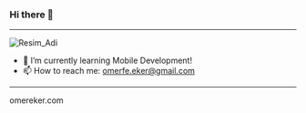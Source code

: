 ### Hi there 👋
----------------------------------------------------
![Resim_Adi](https://c.tenor.com/optjIPy99DkAAAAM/nba-sup.gif)

- 🌱 I’m currently learning Mobile Development!
- 📫 How to reach me: omerfe.eker@gmail.com

----------------------------------------------------
omereker.com




